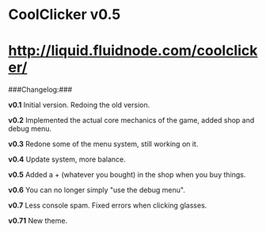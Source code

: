 CoolClicker v0.5
===========
http://liquid.fluidnode.com/coolclicker/
===========

###Changelog:###

**v0.1** Initial version. Redoing the old version.

**v0.2** Implemented the actual core mechanics of the game, added shop and debug menu.

**v0.3** Redone some of the menu system, still working on it.

**v0.4** Update system, more balance.

**v0.5** Added a + (whatever you bought) in the shop when you buy things.

**v0.6** You can no longer simply "use the debug menu".

**v0.7** Less console spam. Fixed errors when clicking glasses.

**v0.71** New theme.
